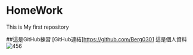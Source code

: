 # HomeWork
This is My first repository

##這是GitHub練習
[GitHub連結]https://github.com/Berg0301
這是個人資料
![456](https://user-images.githubusercontent.com/91797924/143826669-cef84c8b-31e0-4972-b84b-6b375bea367a.png)
